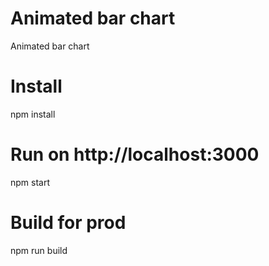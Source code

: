 # Animated bar chart
Animated bar chart

# Install
npm install


# Run on http://localhost:3000
npm start



# Build for prod
npm run build
